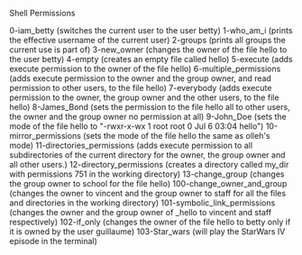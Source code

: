 Shell Permissions

0-iam_betty	(switches the current user to the user betty)
1-who_am_i	(prints the effective username of the current user)
2-groups	(prints all groups the current use is part of)
3-new_owner	(changes the owner of the file hello to the user betty)
4-empty		(creates an empty file called hello)
5-execute	(adds execute permission to the owner of the file hello)
6-multiple_permissions	      (adds execute permission to the owner and the group owner, and read permission to other users, to the file hello)
7-everybody		      (adds execute permission to the owner, the group owner and the other users, to the file hello)
8-James_Bond		      (sets the permission to the file hello all to other users, the owner and the group owner no permission at all)
9-John_Doe		      (sets the mode of the file hello to "-rwxr-x-wx 1 root root   0 Jul  6 03:04 hello")
10-mirror_permissions	      (sets the mode of the file hello the same as olleh's mode)
11-directories_permissions    (adds execute permission to all subdirectories of the current directory for the owner, the group owner and all other users.)
12-directory_permissions      (creates a directory called my_dir with permissions 751 in the working directory)
13-change_group		      (changes the group owner to school for the file hello)
100-change_owner_and_group    (changes the owner to vincent and the group owner to staff for all the files and directories in the working directory)
101-symbolic_link_permissions (changes the owner and the group owner of _hello to vincent and staff respectively)
102-if_only		      (changes the owner of the file hello to betty only if it is owned by the user guillaume)
103-Star_wars		      (will play the StarWars IV episode in the terminal)
